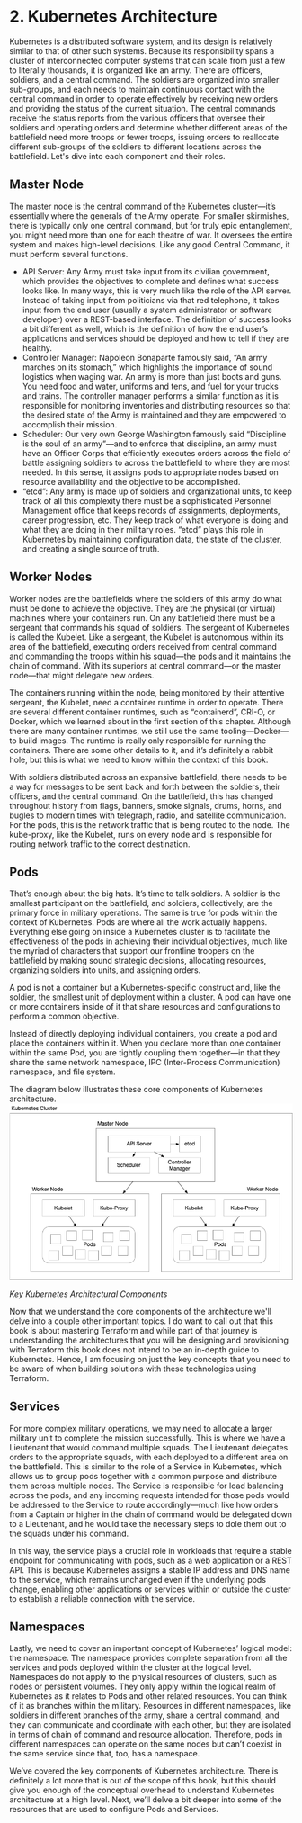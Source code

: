 # 2. Kubernetes Architecture

Kubernetes is a distributed software system, and its design is relatively similar to that of other such systems. Because its responsibility spans a cluster of interconnected computer systems that can scale from just a few to literally thousands, it is organized like an army. There are officers, soldiers, and a central command. The soldiers are organized into smaller sub-groups, and each needs to maintain continuous contact with the central command in order to operate effectively by receiving new orders and providing the status of the current situation. The central commands receive the status reports from the various officers that oversee their soldiers and operating orders and determine whether different areas of the battlefield need more troops or fewer troops, issuing orders to reallocate different sub-groups of the soldiers to different locations across the battlefield. Let's dive into each component and their roles.

## Master Node
The master node is the central command of the Kubernetes cluster—it’s essentially where the generals of the Army operate. For smaller skirmishes, there is typically only one central command, but for truly epic entanglement, you might need more than one for each theatre of war. It oversees the entire system and makes high-level decisions. Like any good Central Command, it must perform several functions.

- API Server: Any Army must take input from its civilian government, which provides the objectives to complete and defines what success looks like. In many ways, this is very much like the role of the API server. Instead of taking input from politicians via that red telephone, it takes input from the end user (usually a system administrator or software developer) over a REST-based interface. The definition of success looks a bit different as well, which is the definition of how the end user’s applications and services should be deployed and how to tell if they are healthy.
- Controller Manager: Napoleon Bonaparte famously said, “An army marches on its stomach,” which highlights the importance of sound logistics when waging war. An army is more than just boots and guns. You need food and water, uniforms and tens, and fuel for your trucks and trains. The controller manager performs a similar function as it is responsible for monitoring inventories and distributing resources so that the desired state of the Army is maintained and they are empowered to accomplish their mission.
- Scheduler: Our very own George Washington famously said “Discipline is the soul of an army”—and to enforce that discipline, an army must have an Officer Corps that efficiently executes orders across the field of battle assigning soldiers to across the battlefield to where they are most needed. In this sense, it assigns pods to appropriate nodes based on resource availability and the objective to be accomplished.
- “etcd”: Any army is made up of soldiers and organizational units, to keep track of all this complexity there must be a sophisticated Personnel Management office that keeps records of assignments, deployments, career progression, etc. They keep track of what everyone is doing and what they are doing in their military roles. “etcd” plays this role in Kubernetes by maintaining configuration data, the state of the cluster, and creating a single source of truth.

## Worker Nodes
Worker nodes are the battlefields where the soldiers of this army do what must be done to achieve the objective. They are the physical (or virtual) machines where your containers run. On any battlefield there must be a sergeant that commands his squad of soldiers. The sergeant of Kubernetes is called the Kubelet. Like a sergeant, the Kubelet is autonomous within its area of the battlefield, executing orders received from central command and commanding the troops within his squad—the pods and it maintains the chain of command. With its superiors at central command—or the master node—that might delegate new orders. 

The containers running within the node, being monitored by their attentive sergeant, the Kubelet, need a container runtime in order to operate. There are several different container runtimes, such as “containerd”, CRI-O, or Docker, which we learned about in the first section of this chapter. Although there are many container runtimes, we still use the same tooling—Docker—to build images. The runtime is really only responsible for running the containers. There are some other details to it, and it’s definitely a rabbit hole, but this is what we need to know within the context of this book.

With soldiers distributed across an expansive battlefield, there needs to be a way for messages to be sent back and forth between the soldiers, their officers, and the central command. On the battlefield, this has changed throughout history from flags, banners, smoke signals, drums, horns, and bugles to modern times with telegraph, radio, and satellite communication. For the pods, this is the network traffic that is being routed to the node. The kube-proxy, like the Kubelet, runs on every node and is responsible for routing network traffic to the correct destination.

## Pods

That’s enough about the big hats. It’s time to talk soldiers. A soldier is the smallest participant on the battlefield, and soldiers, collectively, are the primary force in military operations. The same is true for pods within the context of Kubernetes. Pods are where all the work actually happens. Everything else going on inside a Kubernetes cluster is to facilitate the effectiveness of the pods in achieving their individual objectives, much like the myriad of characters that support our frontline troopers on the battlefield by making sound strategic decisions, allocating resources, organizing soldiers into units, and assigning orders.

A pod is not a container but a Kubernetes-specific construct and, like the soldier, the smallest unit of deployment within a cluster. A pod can have one or more containers inside of it that share resources and configurations to perform a common objective.

Instead of directly deploying individual containers, you create a pod and place the containers within it. When you declare more than one container within the same Pod, you are tightly coupling them together—in that they share the same network namespace, IPC (Inter-Process Communication) namespace, and file system.

The diagram below illustrates these core components of Kubernetes architecture.
![Kubernetes Architecture][image-1]

_Key Kubernetes Architectural Components_

Now that we understand the core components of the architecture we'll delve into a couple other important topics. I do want to call out that this book is about mastering Terraform and while part of that journey is understanding the architectures that you will be designing and provisioning with Terraform this book does not intend to be an in-depth guide to Kubernetes. Hence, I am focusing on just the key concepts that you need to be aware of when building solutions with these technologies using Terraform.

## Services

For more complex military operations, we may need to allocate a larger military unit to complete the mission successfully. This is where we have a Lieutenant that would command multiple squads. The Lieutenant delegates orders to the appropriate squads, with each deployed to a different area on the battlefield. This is similar to the role of a Service in Kubernetes, which allows us to group pods together with a common purpose and distribute them across multiple nodes. The Service is responsible for load balancing across the pods, and any incoming requests intended for those pods would be addressed to the Service to route accordingly—much like how orders from a Captain or higher in the chain of command would be delegated down to a Lieutenant, and he would take the necessary steps to dole them out to the squads under his command.

In this way, the service plays a crucial role in workloads that require a stable endpoint for communicating with pods, such as a web application or a REST API. This is because Kubernetes assigns a stable IP address and DNS name to the service, which remains unchanged even if the underlying pods change, enabling other applications or services within or outside the cluster to establish a reliable connection with the service.

## Namespaces

Lastly, we need to cover an important concept of Kubernetes’ logical model: the namespace. The namespace provides complete separation from all the services and pods deployed within the cluster at the logical level. Namespaces do not apply to the physical resources of clusters, such as nodes or persistent volumes. They only apply within the logical realm of Kubernetes as it relates to Pods and other related resources. You can think of it as branches within the military. Resources in different namespaces, like soldiers in different branches of the army, share a central command, and they can communicate and coordinate with each other, but they are isolated in terms of chain of command and resource allocation. Therefore, pods in different namespaces can operate on the same nodes but can’t coexist in the same service since that, too, has a namespace.

We’ve covered the key components of Kubernetes architecture. There is definitely a lot more that is out of the scope of this book, but this should give you enough of the conceptual overhead to understand Kubernetes architecture at a high level. Next, we’ll delve a bit deeper into some of the resources that are used to configure Pods and Services.

[image-1]:	../images/Master-Worker-Relationship.png